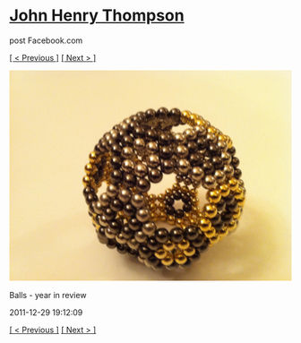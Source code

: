 # [John Henry Thompson](../README.md)
post Facebook.com

[[ < Previous ]](2011-12-29-5.md) [[ Next > ]](2011-12-29-7.md)

[![](../media/2011-12-29/Balls-year-in-review-5.jpg)](../README.md)

Balls - year in review

2011-12-29 19:12:09

[[ < Previous ]](2011-12-29-5.md) [[ Next > ]](2011-12-29-7.md)